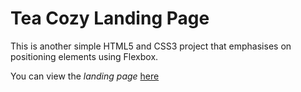 # Tea Cozy Landing Page
This is another simple HTML5 and CSS3 project that emphasises on positioning elements using Flexbox.

You can view the *landing page* [here](https://kelvinziroh.github.io/tea-cozy/)